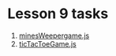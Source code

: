 # Lesson 9 tasks

1. [minesWeepergame.js](./bootcamp009/minesWeepergame.js)
2. [ticTacToeGame.js](./bootcamp009/ticTacToeGame.js)
